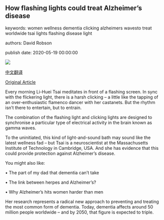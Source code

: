## How flashing lights could treat Alzheimer’s disease

keywords: women wellness dementia clicking alzheimers wavesto treat worldwide tsai lights flashing disease light

authors: David Robson

publish date: 2020-05-19 00:00:00

![](https://ichef.bbci.co.uk/wwfeatures/live/624_351/images/live/p0/8d/kz/p08dkz39.jpg)

[中文翻译](How%20flashing%20lights%20could%20treat%20Alzheimer%E2%80%99s%20disease_zh.md)

[Original Article](https://www.bbc.com/future/article/20200519-alzheimers-can-flashing-lights-provide-a-new-treatment)

Every morning Li-Huei Tsai meditates in front of a flashing screen. In sync with the flickering light, there is a harsh clicking – a little like the tapping of an over-enthusiastic flamenco dancer with her castanets. But the rhythm isn’t there to entertain, but to entrain.

The combination of the flashing light and clicking lights are designed to synchronise a particular type of electrical activity in the brain known as gamma waves.

To the uninitiated, this kind of light-and-sound bath may sound like the latest wellness fad – but Tsai is a neuroscientist at the Massachusetts Institute of Technology in Cambridge, USA. And she has evidence that this could provide protection against Alzheimer’s disease.

You might also like:

• The part of my dad that dementia can’t take

• The link between herpes and Alzheimer’s?

• Why Alzheimer’s hits women harder than men

Her research represents a radical new approach to preventing and treating the most common form of dementia. Today, dementia affects around 50 million people worldwide – and by 2050, that figure is expected to triple.